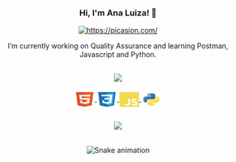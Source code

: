 <div align="center"> 
<h3>Hi, I'm Ana Luiza! 👋 </h3>
<a href="https://picasion.com/"><img src="https://i.picasion.com/pic92/e74d3c1e91eab5282e181ccc1662d1a4.gif" width="200" height="200" border="0" alt="https://picasion.com/" /></a>
<p>I’m currently working on Quality Assurance and learning Postman, Javascript and Python.</p>

##
<a href="https://github.com/analuizanasc">
<img height="180em" src="https://github-readme-stats.vercel.app/api/top-langs/?username=analuizanasc&layout=compact&langs_count=7&theme=dracula"/>
<br>
<br>
<img align="center" alt="Ana-HTML" height="30" width="40" src="https://raw.githubusercontent.com/devicons/devicon/master/icons/html5/html5-original.svg">
  <img align="center" alt="Ana-CSS" height="30" width="40" src="https://raw.githubusercontent.com/devicons/devicon/master/icons/css3/css3-original.svg">
  <img align="center" alt="Ana-Js" height="30" width="40" src="https://raw.githubusercontent.com/devicons/devicon/master/icons/javascript/javascript-plain.svg">
  <img align="center" alt="Ana-Python" height="30" width="40" src="https://raw.githubusercontent.com/devicons/devicon/master/icons/python/python-original.svg">

##
<a href="https://www.linkedin.com/in/analuizanasc/" target="_blank"><img src="https://img.shields.io/badge/-LinkedIn-%230077B5?style=for-the-badge&logo=linkedin&logoColor=white" target="_blank"></a> 


##



  ![Snake animation](https://github.com/analuizanasc/rafaballerini/blob/output/github-contribution-grid-snake.svg)
 
</div>
